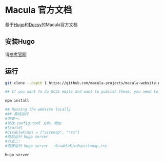 # Macula 官方文档

基于[Hugo](https://gohugo.io)和[Docsy](https://docsy.dev)的Macula官方文档


## 安装Hugo

请[参考官网](https://gohugo.io/installation/)

## 运行

```bash
git clone --depth 1 https://github.com/macula-projects/macula-website.git

## If you want to do SCSS edits and want to publish these, you need to install `PostCSS`

npm install

## Running the website locally
### 离线运行
#方式一:
#修改 config.toml 文件，增加
#[build]
#disableKinds = ["sitemap", "rss"]
#然后运行 hugo server
#方式二:
#直接运行 hugo server --disableKinds=sitemap,rss

hugo server


```